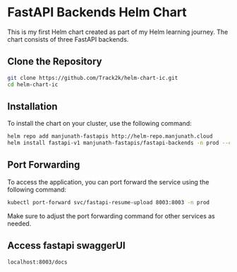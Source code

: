 # FastAPI Backends Helm Chart

This is my first Helm chart created as part of my Helm learning journey. The chart consists of three FastAPI backends.

## Clone the Repository

```sh
git clone https://github.com/Track2k/helm-chart-ic.git
cd helm-chart-ic
```

## Installation

To install the chart on your cluster, use the following command:

```sh
helm repo add manjunath-fastapis http://helm-repo.manjunath.cloud 
helm install fastapi-v1 manjunath-fastapis/fastapi-backends -n prod --create-namespace
```

## Port Forwarding

To access the application, you can port forward the service using the following command:

```sh
kubectl port-forward svc/fastapi-resume-upload 8003:8003 -n prod
```

Make sure to adjust the port forwarding command for other services as needed.

## Access fastapi swaggerUI

```sh
localhost:8003/docs
```